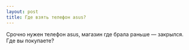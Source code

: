 ```yaml
---
layout: post 
title: Где взять телефон asus? 
--- 
```

Срочно нужен телефон asus, магазин где брала раньше — закрылся. Где вы покупаете?